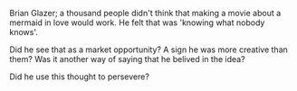 Brian Glazer; a thousand people didn't think that making a movie about a mermaid in love would work. He felt that was 'knowing what nobody knows'.

Did he see that as a market opportunity? A sign he was more creative than them? Was it another way of saying that he belived in the idea?

Did he use this thought to persevere?

